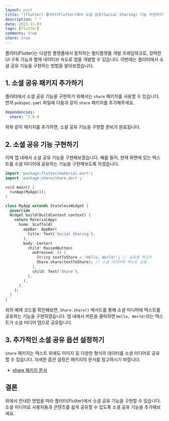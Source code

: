 ```yaml
---
layout: post
title: "[flutter] 플러터(Flutter)에서 소셜 공유(Social Sharing) 기능 구현하기"
description: " "
date: 2023-11-03
tags: [flutter]
comments: true
share: true
---
```


플러터(Flutter)는 다양한 플랫폼에서 동작하는 멀티플랫폼 개발 프레임워크로, 강력한 UI 구축 기능과 함께 네이티브 속도로 앱을 개발할 수 있습니다. 이번에는 플러터에서 소셜 공유 기능을 구현하는 방법을 알아보겠습니다.

## 1. 소셜 공유 패키지 추가하기

플러터에서 소셜 공유 기능을 구현하기 위해서는 `share` 패키지를 사용할 수 있습니다. 먼저 `pubspec.yaml` 파일에 다음과 같이 `share` 패키지를 추가해주세요.

```yaml
dependencies:
  share: ^2.0.0
```

위와 같이 패키지를 추가하면, 소셜 공유 기능을 구현할 준비가 완료됩니다.

## 2. 소셜 공유 기능 구현하기

이제 앱 내에서 소셜 공유 기능을 구현해보겠습니다. 예를 들어, 현재 화면에 있는 텍스트를 소셜 미디어에 공유하는 기능을 구현해보도록 하겠습니다.

```dart
import 'package:flutter/material.dart';
import 'package:share/share.dart';

void main() {
  runApp(MyApp());
}

class MyApp extends StatelessWidget {
  @override
  Widget build(BuildContext context) {
    return MaterialApp(
      home: Scaffold(
        appBar: AppBar(
          title: Text('Social Sharing'),
        ),
        body: Center(
          child: RaisedButton(
            onPressed: () {
              String textToShare = 'Hello, World!'; // 공유할 텍스트
              Share.share(textToShare); // 소셜 미디어에 텍스트 공유
            },
            child: Text('Share'),
          ),
        ),
      ),
    );
  }
}
```

위의 예제 코드를 확인해보면, `Share.share()` 메서드를 통해 소셜 미디어에 텍스트를 공유하는 기능을 구현하였습니다. 앱 내에서 버튼을 클릭하면 `Hello, World!`라는 텍스트가 소셜 미디어 앱으로 공유됩니다.

## 3. 추가적인 소셜 공유 옵션 설정하기

`share` 패키지는 텍스트 외에도 이미지 등 다양한 형식의 데이터를 소셜 미디어로 공유할 수 있습니다. 자세한 옵션 설정은 패키지의 문서를 참고하시기 바랍니다.

- [share 패키지 문서](https://pub.dev/packages/share)

## 결론

위에서 안내한 방법을 따라 플러터(Flutter)에서 소셜 공유 기능을 구현할 수 있습니다. 소셜 미디어로 사용자들과 콘텐츠를 쉽게 공유할 수 있도록 소셜 공유 기능을 추가해보세요.